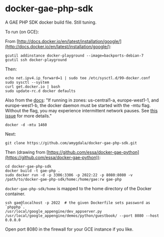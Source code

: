 docker-gae-php-sdk
==================

A GAE PHP SDK docker build file.  Still tuning.

To run (on GCE):

From [http://docs.docker.io/en/latest/installation/google/](http://docs.docker.io/en/latest/installation/google/):

    gcutil addinstance docker-playground --image=backports-debian-7
    gcutil ssh docker-playground

Then:

    echo net.ipv4.ip_forward=1 | sudo tee /etc/sysctl.d/99-docker.conf
    sudo sysctl --system
    curl get.docker.io | bash
    sudo update-rc.d docker defaults

Also from the [docs](http://docs.docker.io/en/latest/installation/google/):
"If running in zones: us-central1-a, europe-west1-1, and europe-west1-b, the docker daemon must be started with the -mtu flag. Without the flag, you may experience intermittent network pauses. See [this issue](https://code.google.com/p/google-compute-engine/issues/detail?id=57) for more details."

    docker -d -mtu 1460

Next:

    git clone https://github.com/amygdala/docker-gae-php-sdk.git

Then (drawing from [https://github.com/essa/docker-gae-python](https://github.com/essa/docker-gae-python)):

    cd docker-gae-php-sdk
    docker build -t gae-php .
    sudo docker run -d -p 3306:3306 -p 2022:22 -p 8080:8080 -v /path/to/docker-gae-php-sdk/home:/home/gae:rw gae-php

`docker-gae-php-sdk/home` is mapped to the home directory of the Docker container.

    ssh gae@localhost -p 2022  # the given Dockerfile sets password as `phpphp`.
    /usr/local/google_appengine/dev_appserver.py /usr/local/google_appengine/demos/python/guestbook/ --port 8080 --host 0.0.0.0

Open port 8080 in the firewall for your GCE instance if you like.










